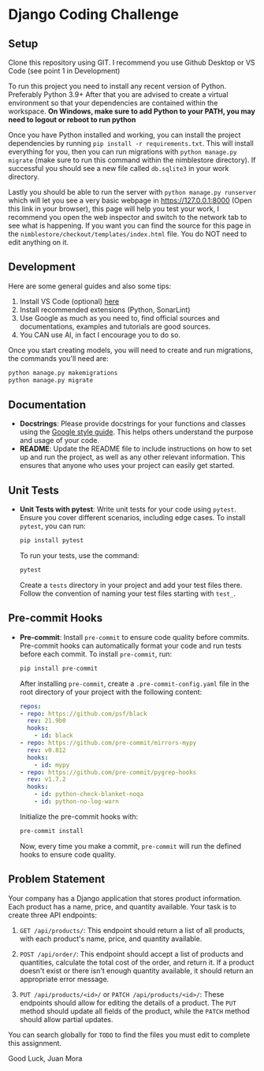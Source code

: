 # Django Coding Challenge

## Setup

Clone this repository using GIT. I recommend you use Github Desktop or VS Code (see point 1 in Development)

To run this project you need to install any recent version of Python. Preferably Python 3.9+ After that you are advised to create a virtual environment so that your dependencies are contained within the workspace. **On Windows, make sure to add Python to your PATH, you may need to logout or reboot to run python**

Once you have Python installed and working, you can install the project dependencies by running `pip install -r requirements.txt`. This will install everything for you, then you can run migrations with `python manage.py migrate` (make sure to run this command within the nimblestore directory). If successful you should see a new file called `db.sqlite3` in your work directory.

Lastly you should be able to run the server with `python manage.py runserver` which will let you see a very basic webpage in https://127.0.0.1:8000 (Open this link in your browser), this page will help you test your work, I recommend you open the web inspector and switch to the network tab to see what is happening. If you want you can find the source for this page in the `nimblestore/checkout/templates/index.html` file. You do NOT need to edit anything on it.

## Development

Here are some general guides and also some tips:

1. Install VS Code (optional) [here](https://code.visualstudio.com/)
2. Install recommended extensions (Python, SonarLint)
3. Use Google as much as you need to, find official sources and documentations, examples and tutorials are good sources.
4. You CAN use AI, in fact I encourage you to do so.

Once you start creating models, you will need to create and run migrations, the commands you'll need are:

```bash
python manage.py makemigrations
python manage.py migrate
```

## Documentation

- **Docstrings**: Please provide docstrings for your functions and classes using the [Google style guide](https://sphinxcontrib-napoleon.readthedocs.io/en/latest/example_google.html). This helps others understand the purpose and usage of your code.
- **README**: Update the README file to include instructions on how to set up and run the project, as well as any other relevant information. This ensures that anyone who uses your project can easily get started.

## Unit Tests

- **Unit Tests with pytest**: Write unit tests for your code using `pytest`. Ensure you cover different scenarios, including edge cases. To install `pytest`, you can run:
  ```bash
  pip install pytest
  ```
  To run your tests, use the command:
  ```bash
  pytest
  ```
  Create a `tests` directory in your project and add your test files there. Follow the convention of naming your test files starting with `test_`.

## Pre-commit Hooks

- **Pre-commit**: Install `pre-commit` to ensure code quality before commits. Pre-commit hooks can automatically format your code and run tests before each commit. To install `pre-commit`, run:
  ```bash
  pip install pre-commit
  ```
  After installing `pre-commit`, create a `.pre-commit-config.yaml` file in the root directory of your project with the following content:
  ```yaml
  repos:
  - repo: https://github.com/psf/black
    rev: 21.9b0
    hooks:
      - id: black
  - repo: https://github.com/pre-commit/mirrors-mypy
    rev: v0.812
    hooks:
      - id: mypy
  - repo: https://github.com/pre-commit/pygrep-hooks
    rev: v1.7.2
    hooks:
      - id: python-check-blanket-noqa
      - id: python-no-log-warn
  ```
  Initialize the pre-commit hooks with:
  ```bash
  pre-commit install
  ```
  Now, every time you make a commit, `pre-commit` will run the defined hooks to ensure code quality.

## Problem Statement

Your company has a Django application that stores product information. Each product has a name, price, and quantity available. Your task is to create three API endpoints:

1. `GET /api/products/`: This endpoint should return a list of all products, with each product's name, price, and quantity available.

2. `POST /api/order/`: This endpoint should accept a list of products and quantities, calculate the total cost of the order, and return it. If a product doesn't exist or there isn't enough quantity available, it should return an appropriate error message.

3. `PUT /api/products/<id>/` or `PATCH /api/products/<id>/`: These endpoints should allow for editing the details of a product. The `PUT` method should update all fields of the product, while the `PATCH` method should allow partial updates.

You can search globally for `TODO` to find the files you must edit to complete this assignment.

Good Luck,
Juan Mora
